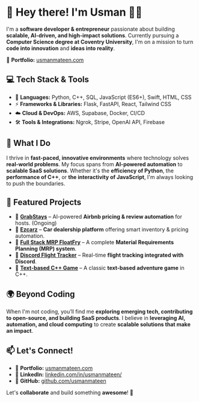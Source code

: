 # 👋 Hey there! I'm Usman 👨‍💻  

I'm a **software developer & entrepreneur** passionate about building **scalable, AI-driven, and high-impact solutions**. Currently pursuing a **Computer Science degree at Coventry University**, I'm on a mission to turn **code into innovation** and **ideas into reality**.  

🔗 **Portfolio:** [usmanmateen.com](https://usmanmateen.com)  

## 💻 Tech Stack & Tools  

- 🚀 **Languages:** Python, C++, SQL, JavaScript (ES6+), Swift, HTML, CSS  
- ⚡ **Frameworks & Libraries:** Flask, FastAPI, React, Tailwind CSS  
- ☁️ **Cloud & DevOps:** AWS, Supabase, Docker, CI/CD  
- 🛠️ **Tools & Integrations:** Ngrok, Stripe, OpenAI API, Firebase  

## 🚀 What I Do  

I thrive in **fast-paced, innovative environments** where technology solves **real-world problems**. My focus spans from **AI-powered automation** to **scalable SaaS solutions**. Whether it's the **efficiency of Python**, the **performance of C++**, or **the interactivity of JavaScript**, I'm always looking to push the boundaries.  

## 📂 Featured Projects  

- 🔹 [**GrabStays**](https://grabstays.com) – AI-powered **Airbnb pricing & review automation** for hosts. (Ongoing)  
- 🔹 [**Ezcarz**](https://ezcarz.co.uk) – **Car dealership platform** offering smart inventory & pricing automation.  
- 🔹 [**Full Stack MRP FloatFry**](https://github.com/usmanmateen/JustInTime) – A complete **Material Requirements Planning (MRP) system**.  
- 🔹 [**Discord Flight Tracker**](https://github.com/usmanmateen/Flight_Tracker) – Real-time **flight tracking integrated with Discord**.  
- 🔹 [**Text-based C++ Game**](https://github.com/usmanmateen/Text-based-C-game) – A classic **text-based adventure game** in C++.  

## 🌍 Beyond Coding  

When I'm not coding, you’ll find me **exploring emerging tech, contributing to open-source, and building SaaS products**. I believe in **leveraging AI, automation, and cloud computing** to create **scalable solutions that make an impact**.  

## 📫 Let's Connect!  

- 💼 **Portfolio:** [usmanmateen.com](https://usmanmateen.com)  
- 🔗 **LinkedIn:** [linkedin.com/in/usmanmateen/](https://www.linkedin.com/in/usmanmateen/)  
- 💬 **GitHub:** [github.com/usmanmateen](https://github.com/usmanmateen/)  

Let's **collaborate** and build something **awesome**! 🚀  
